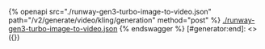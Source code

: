 [#generator:start]: <> ({ "template": "openapi" })
{% openapi src="./runway-gen3-turbo-image-to-video.json" path="/v2/generate/video/kling/generation" method="post" %}
[./runway-gen3-turbo-image-to-video.json](./runway-gen3-turbo-image-to-video.json)
{% endswagger %}
[#generator:end]: <> ({})